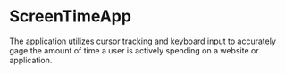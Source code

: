# ScreenTimeApp
The application utilizes cursor tracking and keyboard input to accurately gage the amount of time a user is actively spending on a website or application.
